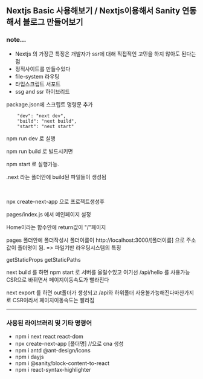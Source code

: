 ## Nextjs Basic 사용해보기 / Nextjs이용해서 Sanity 연동해서 블로그 만들어보기

### note...

- Nextjs 의 가장큰 특징은 개발자가 ssr에 대해 직접적인 고민을 하지 않아도 된다는 점
- 정적사이트를 만들수있다
- file-system 라우팅
- 타입스크립트 서포트
- ssg and ssr 하이브리드

package.json에 스크립트 명령문 추가

```
	"dev": "next dev",
	"build": "next build",
	"start": "next start"
```

npm run dev 로 실행

npm run build 로 빌드시키면

npm start 로 실행가능.

.next 라는 폴더안에 build된 파일들이 생성됨

<br/>

npx create-next-app 으로 프로젝트생성후

pages/index.js 에서 메인페이지 설정

Home이라는 함수안에 return값이 "/"페이지

pages 폴더안에 폴더작성시 폴더이름이 http://localhost:3000/[폴더이름] 으로 주소값이 폴더명이 됨. => 파일기반 라우팅시스템의 특징

getStaticProps getStaticPaths

next build 를 하면 npm start 로 서버를 올릴수있고 여기선 /api/hello 를 사용가능 CSR으로 바뀌면서 페이지이동속도가 빨라진다

next export 를 하면 out폴더가 생성되고 /api와 하위폴더 사용불가능해진다마찬가지로 CSR이라서 페이지이동속도는 빨라짐

---

### 사용된 라이브러리 및 기타 명령어

- npm i next react react-dom
- npx create-next-app [폴더명] //으로 cna 생성
- npm i antd @ant-design/icons
- npm i dayjs
- npm i @sanity/block-content-to-react
- npm i react-syntax-highlighter
